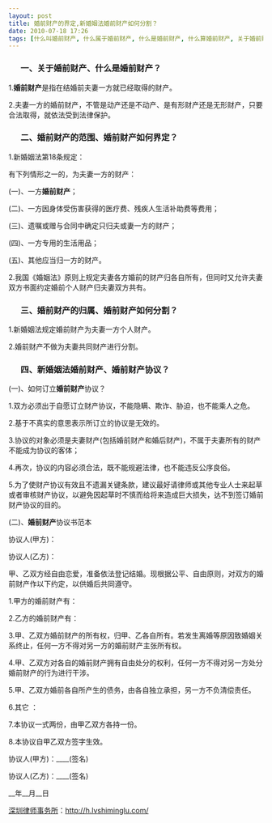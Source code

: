 ```yaml
---
layout: post
title: 婚前财产的界定,新婚姻法婚前财产如何分割？
date: 2010-07-18 17:26
tags: [什么叫婚前财产, 什么属于婚前财产, 什么是婚前财产, 什么算婚前财产, 关于婚前财产, 婚前财产协议, 婚前财产如何界定, 婚前财产归属, 婚前财产的范围, 新婚姻法婚前财产, 深圳离婚律师咨询]
---
```

<ol>
<h3>一、关于婚前财产、什么是婚前财产？</h3>
</ol>
1.<strong>婚前财产</strong>是指在结婚前夫妻一方就已经取得的财产。

2.夫妻一方的婚前财产，不管是动产还是不动产、是有形财产还是无形财产，只要合法取得，就依法受到法律保护。
<ol>
<h3>二、婚前财产的范围、婚前财产如何界定？</h3>
</ol>
1.新婚姻法第18条规定：

有下列情形之一的，为夫妻一方的财产：

(一)、一方<strong>婚前财产</strong>；

(二)、一方因身体受伤害获得的医疗费、残疾人生活补助费等费用；

(三)、遗嘱或赠与合同中确定只归夫或妻一方的财产；

(四)、一方专用的生活用品；

(五)、其他应当归一方的财产。

2.我国《婚姻法》原则上规定夫妻各方婚前的财产归各自所有，但同时又允许夫妻双方书面约定婚前个人财产归夫妻双方共有。
<ol>
<h3>三、婚前财产的归属、婚前财产如何分割？</h3>
</ol>
1.新婚姻法规定婚前财产为夫妻一方个人财产。

2.婚前财产不做为夫妻共同财产进行分割。
<ol>
<h3>四、新婚姻法婚前财产、婚前财产协议？</h3>
</ol>
(一)、如何订立<strong>婚前财产</strong>协议？

1.双方必须出于自愿订立财产协议，不能隐瞒、欺诈、胁迫，也不能乘人之危。

2.基于不真实的意思表示所订立的协议是无效的。

3.协议的对象必须是夫妻财产(包括婚前财产和婚后财产)，不属于夫妻所有的财产不能成为协议的客体；

4.再次，协议的内容必须合法，既不能规避法律，也不能违反公序良俗。

5.为了使财产协议有效且不遗漏关键条款，建议最好请律师或其他专业人士来起草或者审核财产协议，以避免因起草时不慎而给将来造成巨大损失，达不到签订婚前财产协议的目的。

(二)、<strong>婚前财产</strong>协议书范本

协议人(甲方)：

协议人(乙方)：

甲、乙双方经自由恋爱，准备依法登记结婚。现根据公平、自由原则，对双方的婚前财产作以下约定，以供婚后共同遵守。

1.甲方的婚前财产有：

2.乙方的婚前财产有：

3.甲、乙双方婚前财产的所有权，归甲、乙各自所有。若发生离婚等原因致婚姻关系终止，任何一方不得对另一方的婚前财产主张所有权。

4.甲、乙双方对各自的婚前财产拥有自由处分的权利，任何一方不得对另一方处分婚前财产的行为进行干涉。

5.甲、乙双方婚前各自所产生的债务，由各自独立承担，另一方不负清偿责任。

6.其它 ：

7.本协议一式两份，由甲乙双方各持一份。

8.本协议自甲乙双方签字生效。

协议人(甲方)：____(签名)

协议人(乙方)：____(签名)

__年__月__日

<a href="http://h.lvshiminglu.com/">深圳律师事务所</a>：<a href="http://h.lvshiminglu.com/">http://h.lvshiminglu.com/</a>

